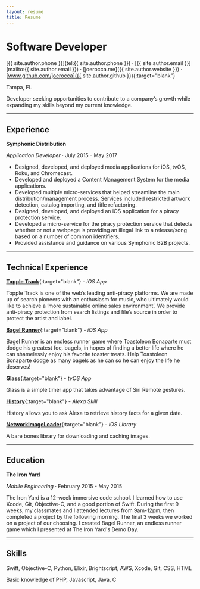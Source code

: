 ```yaml
---
layout: resume
title: Resume
---
```


Software Developer
============

[{{ site.author.phone }}](tel:{{ site.author.phone }}) &middot; [{{ site.author.email }}](mailto:{{ site.author.email }}) &middot; [joerocca.me]({{ site.author.website }}) &middot; [www.github.com/joerocca]({{ site.author.github }}){:target="blank"}

Tampa, FL

Developer seeking opportunities to contribute to a company’s growth while expanding my skills beyond my current knowledge.

***

Experience
----------

**Symphonic Distribution**

*Application Developer* &middot; July 2015 - May 2017

* Designed, developed, and deployed media applications for iOS, tvOS, Roku, and Chromecast.
* Developed and deployed a Content Management System for the media applications.
* Developed multiple micro-services that helped streamline the main distribution/management process. Services included restricted artwork detection, catalog importing, and title refactoring.
* Designed, developed, and deployed an iOS application for a piracy protection service.
* Developed a micro-service for the piracy protection service that detects whether or not a webpage is providing an illegal link to a release/song based on a number of common identifiers.
* Provided assistance and guidance on various Symphonic B2B projects.

***

Technical Experience
--------------------

[**Topple Track**](https://itunes.apple.com/us/app/topple-track/id1121866705?mt=8){:target="blank"} - *iOS App*

Topple Track is one of the web’s leading anti-piracy platforms. We are made up of search pioneers with an enthusiasm for music, who ultimately would like to achieve a ‘more sustainable online sales environment’. We provide anti-piracy protection from search listings and file’s source in order to protect the artist and label.

[**Bagel Runner**](https://itunes.apple.com/us/app/bagel-runner/id987543533?mt=8){:target="blank"} - *iOS App*

Bagel Runner is an endless runner game where Toastoleon Bonaparte must dodge his greatest foe, bagels, in hopes of finding a better life where he can shamelessly enjoy his favorite toaster treats. Help Toastoleon Bonaparte dodge as many bagels as he can so he can enjoy the life he deserves!

[**Glass**](https://itunes.apple.com/us/app/glass-simple-gesture-based-timer/id1269254738?mt=8){:target="blank"} - *tvOS App*

Glass is a simple timer app that takes advantage of Siri Remote gestures.

[**History**](https://www.amazon.com/dp/B01FOR95WC){:target="blank"} - *Alexa Skill*

History allows you to ask Alexa to retrieve history facts for a given date.

[**NetworkImageLoader**](https://github.com/joerocca/NetworkImageLoader){:target="blank"} - *iOS Library*

A bare bones library for downloading and caching images.

***

Education
---------

**The Iron Yard**

*Mobile Engineering* &middot; February 2015 - May 2015

The Iron Yard is a 12-week immersive code school. I learned how to use Xcode, Git, Objective-C, and a good portion of Swift. During the first 9 weeks, my classmates and I attended lectures from 9am-12pm, then completed a project by the following morning. The final 3 weeks we worked on a project of our choosing. I created Bagel Runner, an endless runner game which I presented at The Iron Yard's Demo Day.

***

Skills
------

Swift, Objective-C, Python, Elixir, Brightscript, AWS, Xcode, Git, CSS, HTML

Basic knowledge of PHP, Javascript, Java, C
